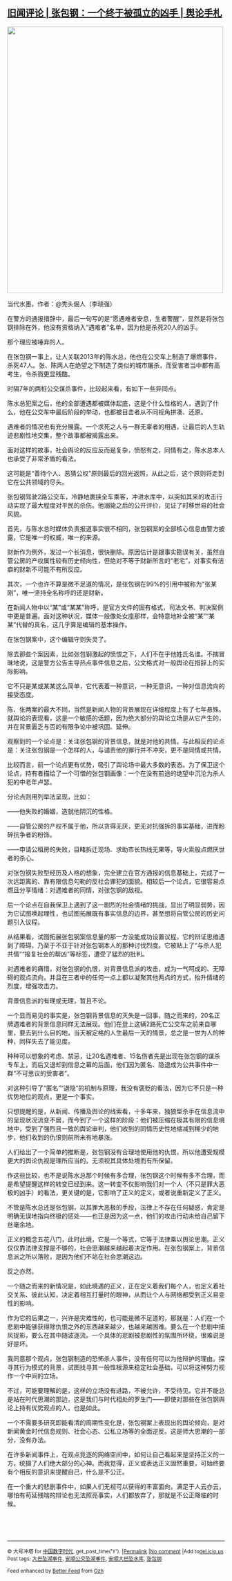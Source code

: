 <!--1594939498000-->
[旧闻评论 | 张包钢：一个终于被孤立的凶手 | 舆论手札](https://chinadigitaltimes.net/chinese/2020/07/%e6%97%a7%e9%97%bb%e8%af%84%e8%ae%ba-%e5%bc%a0%e5%8c%85%e9%92%a2%ef%bc%9a%e4%b8%80%e4%b8%aa%e7%bb%88%e4%ba%8e%e8%a2%ab%e5%ad%a4%e7%ab%8b%e7%9a%84%e5%87%b6%e6%89%8b-%e8%88%86%e8%ae%ba%e6%89%8b/)
------

<div id="attachment_650260" style="width: 510px" class="wp-caption aligncenter"><img aria-describedby="caption-attachment-650260" class="wp-image-650260" src="https://chinadigitaltimes.net/chinese/files/2020/07/秃头-2-243x300.jpg" alt="" width="500" height="617" srcset="https://chinadigitaltimes.net/chinese/files/2020/07/秃头-2-243x300.jpg 243w, https://chinadigitaltimes.net/chinese/files/2020/07/秃头-2-830x1024.jpg 830w, https://chinadigitaltimes.net/chinese/files/2020/07/秃头-2-768x947.jpg 768w, https://chinadigitaltimes.net/chinese/files/2020/07/秃头-2.jpg 1080w" sizes="(max-width: 500px) 100vw, 500px" /><p id="caption-attachment-650260" class="wp-caption-text">当代水墨，作者：@秃头倔人（李晓强）</p></div><p>在警方的通报措辞中，最后一句写的是“愿遇难者安息，生者警醒”，显然是将张包钢排除在外，他没有资格纳入“遇难者”名单，因为他是杀死20人的凶手。</p><p>那个理应被唾弃的人。</p><p>在张包钢一事上，让人关联2013年的陈水总，他也在公交车上制造了爆燃事件，杀死47人。张、陈两人在绝望之下制造了类似的城市屠杀，而受害者当中都有高考生，令杀戮更显残酷。</p><p>时隔7年的两桩公交谋杀事件，比较起来看，有如下一些异同点。</p><p>陈水总犯案之后，他的全部遭遇都被媒体起底，这是个什么性格的人，遇到了什么，他在公交车中最后阶段的举动，也都被目击者从不同视角拼凑、还原。</p><p>遇难者的情况也有充分展露。一个求死之人与一群无辜者的相遇，让最后的人生轨迹悲剧性地交集，整个故事都被揭露出来。</p><p>面对这样的故事，社会舆论的反应反而是复杂，愤怒有之，同情有之，陈水总本人也承受了非常矛盾的看法。</p><p>这可能是“善待个人、恶猜公权”原则最后的回光返照，从此之后，这个原则将走到它在公共领域的尽头。</p><p>张包钢驾驶2路公交车，冷静地裹挟全车乘客，冲进水库中，以突如其来的攻击行动实现了最大程度对平民的杀伤。他溺毙之后的公开评价，见证了时移世易的社会风貌。</p><p>首先，与陈水总时媒体负责报道事实很不相同，张包钢案的全部核心信息由警方披露，它是唯一的权威，唯一的来源。</p><p>财新作为例外，发过一个长消息，很快删除。原因估计是跟事实勘误有关，虽然自管公房的产权属性较有历史倾向性，但绝对不等于财新所言的“老宅”，对事实有洁癖的财新不可能不有所反应。</p><p>其次，一个也许不算是微不足道的情况，是张包钢在99%的引用中被称为“张某刚”，唯一坚持全名称呼的还是财新。</p><p>在新闻人物中以“某”或“某某”称呼，是官方文件的固有格式，司法文书、判决案例中更是普遍。面对这种状况，媒体一般像处女座那样，会特意地补全被“某”“某某”代替的真名，这几乎算是编辑的基本操作。</p><p>在张包钢案中，这个编辑守则失灵了。</p><p>除去那些个案因素，比如张包钢激起的愤恨之下，人们不在乎他姓氏名谁。不揣冒昧地说，这是警方公告主导热点事件信息之后，公文格式对一般舆论在措辞上的实际影响。</p><p>它不只是某或某某这么简单，它代表着一种意识，一种无意识，一种对信息流向的接受态度。</p><p>陈、张两案的最大不同，当然是新闻人物的背景展现在详细程度上有了七年悬殊。就舆论的表现看，这是一个敏感的话题，因为绝大部分的舆论立场是从它产生的，并在背景匮乏与否的有限争论中被巩固、延伸。</p><p>观察到的一个论点是：关注张包钢的背景信息，就是对他的共情。与此相反的论点是：关注张包钢是一个怎样的人，与谴责他的罪行并不冲突，更不是同情或共情。</p><p>比较而言，前一个论点更有优势，吸引了舆论场中最大多数的表态。为了保卫这个论点，持有者描绘了一个可憎的张包钢画像：一个在没有前途的绝望中沉沦为杀人犯的中老年卢瑟。</p><p>分论点则用列举法呈现，比如：</p><p>——他失败的婚姻，造就他阴沉的性格。</p><p>——自管公房的产权不属于他，所以贪得无厌，更无对抗强拆的事实基础，进而粉碎抗争者的粉饰。</p><p>——申请公租房的失败，目睹拆迁现场、求助市长热线无果等，导火索般点燃厌世者的杀心。</p><p>对张包钢失败型经历及人格的想象，完全建立在官方通报的信息基础上，完成了一次远距离的、靠有限信息勾勒的反社会罪犯的面貌。相较后一个论点，它很容易点燃且分享情绪：对遇难者的同情，对张包钢的敌视。</p><p>后一个论点在自我保卫上遇到了这一剧烈的社会情绪的挑战，显出了明显弱势，因为它试图唤起理性，也试图拓展既有事实信息的边界，甚至想将自管公房的历史问题引入议程。</p><p>从结果看，试图拓展张包钢案信息量的那一方没能成功设置议程，它的辩证思维遇到了障碍，乃至于不亚于针对张包钢本人的那种讨伐烈度。它被贴上了“与杀人犯共情”“报复社会的帮凶”等标签，遭受了猛烈的批判。</p><p>对遇难者的痛惜，对张包钢的仇恨，对背景信息派的攻击，成为一气呵成的、无障碍的观点流向，并且在三者中的任何一点上都以凝聚其他两点的方式，抬升情绪的烈度，增强攻击力。</p><p>背景信息派的有理或无理，暂且不论。</p><p>一个显而易见的事实是，张包钢背景信息的灭失是一回事，随之而来的，20名正牌遇难者的背景信息同样无法展现。他们在登上这辆2路死亡公交车之前来自哪里，要去到什么目的地，当天被定格的人生最后一天的情景，总之是一世为人的种种，同样失去了能见度。</p><p>种种可以想象的考虑、禁忌，让20名遇难者、15名伤者先是出现在张包钢的谋杀专车上，而后又退却到信息之幕的后面，他们因为匿名、隐退成为公共事件中一群“不可思议的受害者”。</p><p>对这种引导了“匿名”“退隐”的机制与原理，我没有褒贬的看法，因为它不只是一种优势地位的观点，更是一个事实。</p><p>只想提醒的是，从新闻、传播及舆论的线索看，十多年来，独狼型杀手在信息流中的呈现状况流变不居，而今到了一个这样的阶段：他们被压缩在极其有限的信息境地中，受到了强烈且一致的舆论审判，他们收到的同情历史性地缩减到稀少的地步，他们收到的仇恨则前所未有地暴涨。</p><p>人们给出了一个简单的推断是，张包钢没有合理地使用他的仇恨，所以他遭受规模更大的舆论仇视是理所应当的，无须视其具体处境而有所保留。</p><p>作这些比较，也不是说陈水总那个时候有多合理，张包钢这个时候有多不合理，而是希望提醒这样的转变已经到来。这一转变不仅影响我们对一个人（不只是罪大恶极的凶手）的看法，更关键的是，它影响了正义的定义，或者说重新定义了正义。</p><p>不管是陈水总还是张包钢，以其罪大恶极的手段，法律上不存在任何疑惑，肯定是明确无误地指向终极的惩处——也正是因为这一点，他们的攻击行动未给自己留下丝毫余地。</p><p>正义的概念五花八门，此时此境，它是一个等式，它等于法律乘以舆论思潮。正义仅仅靠法律支撑是不够的，社会思潮越来越起着决定作用。在张包钢案上，背景信息派之所以落败，是因为他们不站在社会思潮这边。</p><p>反之亦然。</p><p>一个随之而来的新情况是，如此境遇的正义，正在定义着我们每个人，也定义着社交关系、彼此认知，决定着相互打量时的眼神，从而让个人与网络都受到正义易变性的影响。</p><p>作为它的后果之一，兴许是灾难性的，也可能是微不足道的，那就是：人们在一个悲剧中能够获得除仇恨之外的东西越来越少，也越来越困难。要么在一个悲剧中捕风捉影，要么在其中随波逐流。一个具体的悲剧被悲剧性的氛围所环绕，很难说是好是坏。</p><p>我同意那个观点，张包钢制造的恐怖杀人事件，没有任何可以为他辩护的理由。探寻其行为模式的背景，试图找寻其一般性根源来稳定社会基础，可以将这种努力视作一个中间的立场。</p><p>不过，可能要理解的是，这样的立场没有进路，不被允许，不受待见。它并不能总是站在时代思潮的那边，这是我们与时代相处的罗生门——即使对那些在张包钢舆论上持有优势观点的人，也是如此。</p><p>一个不需要多研究即能看清的周期性变化是，张包钢案上表现出的舆论倾向，是对新闻黄金时代信息规则、社会心态、公私立场等的全面逆反。这是师大思潮的一部分，没有办法。</p><p>在许多新闻事件上，在观点竞逐的网络空间中，如何让自己看起来是坚持正义的一方，统摄了人们绝大部分的心神。而我觉得，正义或表达正义固然重要，可始终要有个相反的意识来提醒自己，什么是不公正。</p><p>在一个重大的悲剧事件中，如果人们无视可以获得的丰富面向，满足于人云亦云，哪怕有苟延残喘的辩论也无法照亮事实，人们都放弃了，那就是不公正降临的时候。</p><p>&nbsp;</p><p>&nbsp;</p><hr /><p><small>&copy; 大号冲塔 for <a href="https://chinadigitaltimes.net/chinese">中国数字时代</a>, get_post_time('Y'). |<a href="https://chinadigitaltimes.net/chinese/2020/07/%e6%97%a7%e9%97%bb%e8%af%84%e8%ae%ba-%e5%bc%a0%e5%8c%85%e9%92%a2%ef%bc%9a%e4%b8%80%e4%b8%aa%e7%bb%88%e4%ba%8e%e8%a2%ab%e5%ad%a4%e7%ab%8b%e7%9a%84%e5%87%b6%e6%89%8b-%e8%88%86%e8%ae%ba%e6%89%8b/">Permalink</a> |<a href="https://chinadigitaltimes.net/chinese/2020/07/%e6%97%a7%e9%97%bb%e8%af%84%e8%ae%ba-%e5%bc%a0%e5%8c%85%e9%92%a2%ef%bc%9a%e4%b8%80%e4%b8%aa%e7%bb%88%e4%ba%8e%e8%a2%ab%e5%ad%a4%e7%ab%8b%e7%9a%84%e5%87%b6%e6%89%8b-%e8%88%86%e8%ae%ba%e6%89%8b/#comments">No comment</a> |Add to<a href="http://del.icio.us/post?url=https://chinadigitaltimes.net/chinese/2020/07/%e6%97%a7%e9%97%bb%e8%af%84%e8%ae%ba-%e5%bc%a0%e5%8c%85%e9%92%a2%ef%bc%9a%e4%b8%80%e4%b8%aa%e7%bb%88%e4%ba%8e%e8%a2%ab%e5%ad%a4%e7%ab%8b%e7%9a%84%e5%87%b6%e6%89%8b-%e8%88%86%e8%ae%ba%e6%89%8b/&amp;title=旧闻评论 | 张包钢：一个终于被孤立的凶手 | 舆论手札">del.icio.us</a><br/>Post tags: <a href="https://chinadigitaltimes.net/chinese/tag/%e5%a4%a7%e5%b7%b4%e5%9d%a0%e6%b9%96%e4%ba%8b%e4%bb%b6/" rel="tag">大巴坠湖事件</a>, <a href="https://chinadigitaltimes.net/chinese/tag/%e5%ae%89%e9%a1%ba%e5%85%ac%e4%ba%a4%e5%9d%a0%e6%b9%96%e4%ba%8b%e4%bb%b6/" rel="tag">安顺公交坠湖事件</a>, <a href="https://chinadigitaltimes.net/chinese/tag/%e5%ae%89%e9%a1%ba%e5%a4%a7%e5%b7%b4%e5%9d%a0%e6%b0%b4%e5%ba%93/" rel="tag">安顺大巴坠水库</a>, <a href="https://chinadigitaltimes.net/chinese/tag/%e5%bc%a0%e5%8c%85%e9%92%a2/" rel="tag">张包钢</a><br/></small></p><p><small>Feed enhanced by <a href='http://planetozh.com/blog/my-projects/wordpress-plugin-better-feed-rss/'>Better Feed</a> from  <a href='http://planetozh.com/blog/'>Ozh</a></small></p>
